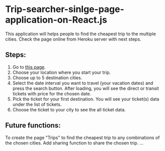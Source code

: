# Trip-searcher-sinlge-page-application-on-React.js
This application will helps people to find the cheapest trip to the multiple cities.
Check the page online from Heroku server with next steps.

## Steps:
1) Go to [this page](https://fareflyer.herokuapp.com/).
2) Choose your location where you start your trip.
3) Choose up to 5 destination cities.
4) Select the date interval you want to travel (your vacation dates) and press the search button.
After loading, you will see the direct or transit tickets with price for the chosen date.
5) Pick the ticket for your first destination.
You will see your ticket(s) data under the list of tickets.
6) Choose the ticket to your city to see the all ticket data.

## Future functions:
To create the page "Trips" to find the cheapest trip to any combinations of the chosen cities.
Add sharing function to share the chosen trip.
...
